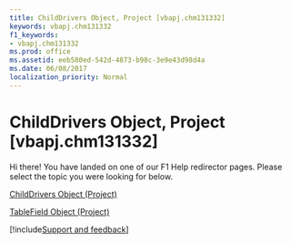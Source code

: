 ```yaml
---
title: ChildDrivers Object, Project [vbapj.chm131332]
keywords: vbapj.chm131332
f1_keywords:
- vbapj.chm131332
ms.prod: office
ms.assetid: eeb580ed-542d-4873-b98c-3e9e43d98d4a
ms.date: 06/08/2017
localization_priority: Normal
---
```



# ChildDrivers Object, Project [vbapj.chm131332]

Hi there! You have landed on one of our F1 Help redirector pages. Please select the topic you were looking for below.

[ChildDrivers Object (Project)](https://msdn.microsoft.com/library/5260ab69-f81a-3466-c969-d84a2c60551e%28Office.15%29.aspx)

[TableField Object (Project)](https://msdn.microsoft.com/library/7f749404-0723-7a17-b83f-f43725c45fc5%28Office.15%29.aspx)

[!include[Support and feedback](~/includes/feedback-boilerplate.md)]